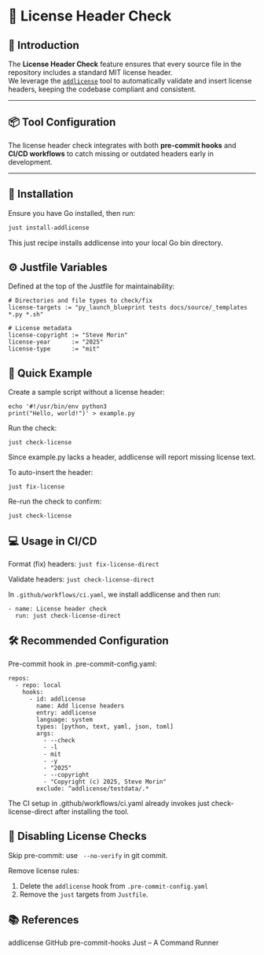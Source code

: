 # 📄 License Header Check

## 🧾 Introduction

The **License Header Check** feature ensures that every source file in the repository includes a standard MIT license header.  
We leverage the [`addlicense`](https://github.com/google/addlicense) tool to automatically validate and insert license headers, keeping the codebase compliant and consistent.

---

## 📦 Tool Configuration

The license header check integrates with both **pre-commit hooks** and **CI/CD workflows** to catch missing or outdated headers early in development.

---

## 🧰 Installation

Ensure you have Go installed, then run:

```bash
just install-addlicense 
```

This just recipe installs addlicense into your local Go bin directory.

## ⚙️ Justfile Variables
Defined at the top of the Justfile for maintainability:

```
# Directories and file types to check/fix
license-targets := "py_launch_blueprint tests docs/source/_templates *.py *.sh"

# License metadata
license-copyright := "Steve Morin"
license-year      := "2025"
license-type      := "mit"
```

## 🚀 Quick Example
Create a sample script without a license header:
```
echo '#!/usr/bin/env python3
print("Hello, world!")' > example.py
```

Run the check:
```
just check-license
```

Since example.py lacks a header, addlicense will report missing license text.

To auto-insert the header:
```
just fix-license
```

Re-run the check to confirm:
```
just check-license
```
## 💻 Usage in CI/CD
Format (fix) headers: ```just fix-license-direct```

Validate headers: ```just check-license-direct```

In ```.github/workflows/ci.yaml```, we install addlicense and then run:

```
- name: License header check
  run: just check-license-direct
```
## 🛠 Recommended Configuration
Pre-commit hook in .pre-commit-config.yaml:
```
repos:
  - repo: local
    hooks:
      - id: addlicense
        name: Add license headers
        entry: addlicense
        language: system
        types: [python, text, yaml, json, toml]
        args:
          - --check
          - -l
          - mit
          - -y
          - "2025"
          - --copyright
          - "Copyright (c) 2025, Steve Morin"
        exclude: ^addlicense/testdata/.*
```

The CI setup in .github/workflows/ci.yaml already invokes just check-license-direct after installing the tool.

## 🛑 Disabling License Checks

Skip pre-commit: use ``` --no-verify``` in git commit.

Remove license rules:
1. Delete the ```addlicense``` hook from ```.pre-commit-config.yaml```
2. Remove the ```just``` targets from ```Justfile```.

## 📚 References
addlicense GitHub
pre-commit-hooks
Just – A Command Runner
